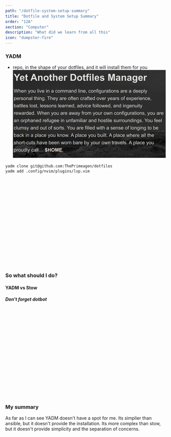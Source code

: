 ```yaml
---
path: "/dotfile-system-setup-summary"
title: "Dotfile and System Setup Summary"
order: "12A"
section: "Computer"
description: "What did we learn from all this"
icon: "dumpster-fire"
---
```


### YADM
* repo, in the shape of your dotfiles, and it will install them for you
![YADM HomePage](./images/yadm.png)

```
yadm clone git@github.com:ThePrimeagen/dotfiles
yadm add .config/nvim/plugins/lsp.vim
```

<br />
<br />
<br />
<br />
<br />
<br />
<br />
<br />
<br />
<br />
<br />
<br />
<br />
<br />
<br />
<br />


### So what should I do?
#### YADM vs Stow
##### Don't forget dotbot

<br />
<br />
<br />
<br />
<br />
<br />
<br />
<br />
<br />
<br />
<br />
<br />
<br />
<br />
<br />
<br />

### My summary

As far as I can see YADM doesn't have a spot for me.  Its simplier than
ansible, but it doesn't provide the installation.  Its more complex than stow,
but it doesn't provide simplicity and the separation of concerns.

<br />
<br />
<br />
<br />
<br />
<br />
<br />
<br />
<br />
<br />
<br />
<br />

